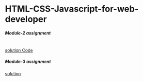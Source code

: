 # HTML-CSS-Javascript-for-web-developer
<h5>Module-2 assignment</h5><br>
<a href="https://nareshsuthar-1.github.io/HTML-CSS-Javascript-for-web-developer/module-2%20solution/" target="_blank">solution Code</a>
<h5>Module-3 assignment</h5>
<a href="https://nareshsuthar-1.github.io/HTML-CSS-Javascript-for-web-developer/module-3%20solution/index.html" target="_blank"> solution</a>
